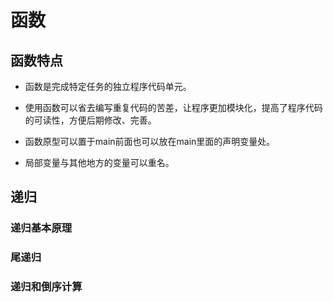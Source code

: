 

# 函数
## 函数特点
- 函数是完成特定任务的独立程序代码单元。

- 使用函数可以省去编写重复代码的苦差，让程序更加模块化，提高了程序代码的可读性，方便后期修改、完善。

- 函数原型可以置于main前面也可以放在main里面的声明变量处。

- 局部变量与其他地方的变量可以重名。

## 递归

### 递归基本原理
### 尾递归
###  递归和倒序计算
